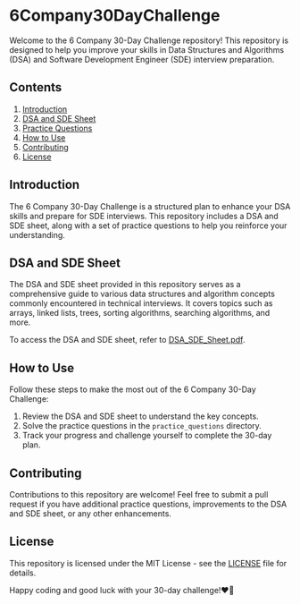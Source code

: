 # 6Company30DayChallenge

Welcome to the 6 Company 30-Day Challenge repository! This repository is designed to help you improve your skills in Data Structures and Algorithms (DSA) and Software Development Engineer (SDE) interview preparation.

## Contents

1. [Introduction](#introduction)
2. [DSA and SDE Sheet](#dsa-and-sde-sheet)
3. [Practice Questions](#practice-questions)
4. [How to Use](#how-to-use)
5. [Contributing](#contributing)
6. [License](#license)

## Introduction

The 6 Company 30-Day Challenge is a structured plan to enhance your DSA skills and prepare for SDE interviews. This repository includes a DSA and SDE sheet, along with a set of practice questions to help you reinforce your understanding.

## DSA and SDE Sheet

The DSA and SDE sheet provided in this repository serves as a comprehensive guide to various data structures and algorithm concepts commonly encountered in technical interviews. It covers topics such as arrays, linked lists, trees, sorting algorithms, searching algorithms, and more.

To access the DSA and SDE sheet, refer to [DSA_SDE_Sheet.pdf](https://www.proelevate.in/dsa-practice/6-companies-30-days).

## How to Use

Follow these steps to make the most out of the 6 Company 30-Day Challenge:

1. Review the DSA and SDE sheet to understand the key concepts.
2. Solve the practice questions in the `practice_questions` directory.
3. Track your progress and challenge yourself to complete the 30-day plan.

## Contributing

Contributions to this repository are welcome! Feel free to submit a pull request if you have additional practice questions, improvements to the DSA and SDE sheet, or any other enhancements.

## License

This repository is licensed under the MIT License - see the [LICENSE](LICENSE) file for details.

Happy coding and good luck with your 30-day challenge!❤️🚀
